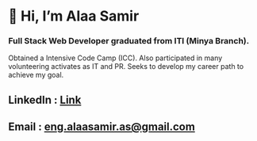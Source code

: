 # 👋 Hi, I’m Alaa Samir

### Full Stack Web Developer graduated from ITI (Minya Branch).
Obtained a Intensive Code Camp (ICC). Also participated in many volunteering activates as IT and PR. 
Seeks to develop my career path to achieve my goal.

## LinkedIn : [Link](https://www.linkedin.com/in/as-alaasamir/)
## Email : eng.alaasamir.as@gmail.com

<!---
AlaaSamir-as/AlaaSamir-as is a ✨ special ✨ repository because its `README.md` (this file) appears on your GitHub profile.
You can click the Preview link to take a look at your changes.
--->
